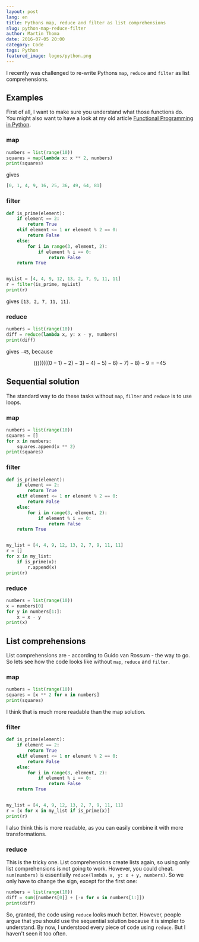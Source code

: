```yaml
---
layout: post
lang: en
title: Pythons map, reduce and filter as list comprehensions
slug: python-map-reduce-filter
author: Martin Thoma
date: 2016-07-05 20:00
category: Code
tags: Python
featured_image: logos/python.png
---
```

I recently was challenged to re-write Pythons `map`, `reduce` and `filter` as
list comprehensions.


## Examples

First of all, I want to make sure you understand what those functions do.
You might also want to have a look at my old article
[Functional Programming in Python](https://martin-thoma.com/functional-programming-in-python/).


### map

```python
numbers = list(range(10))
squares = map(lambda x: x ** 2, numbers)
print(squares)
```

gives

```python
[0, 1, 4, 9, 16, 25, 36, 49, 64, 81]
```


### filter

```python
def is_prime(element):
    if element == 2:
        return True
    elif element <= 1 or element % 2 == 0:
        return False
    else:
        for i in range(3, element, 2):
            if element % i == 0:
                return False
    return True


myList = [4, 4, 9, 12, 13, 2, 7, 9, 11, 11]
r = filter(is_prime, myList)
print(r)
```

gives `[13, 2, 7, 11, 11]`.


### reduce

```python
numbers = list(range(10))
diff = reduce(lambda x, y: x - y, numbers)
print(diff)
```

gives `-45`, because

$$((((((((0-1)-2)-3)-4)-5)-6)-7)-8)-9 = -45$$



## Sequential solution

The standard way to do these tasks without `map`, `filter` and `reduce` is to
use loops.


### map

```python
numbers = list(range(10))
squares = []
for x in numbers:
    squares.append(x ** 2)
print(squares)
```


### filter

```python
def is_prime(element):
    if element == 2:
        return True
    elif element <= 1 or element % 2 == 0:
        return False
    else:
        for i in range(3, element, 2):
            if element % i == 0:
                return False
    return True


my_list = [4, 4, 9, 12, 13, 2, 7, 9, 11, 11]
r = []
for x in my_list:
    if is_prime(x):
        r.append(x)
print(r)
```

### reduce

```python
numbers = list(range(10))
x = numbers[0]
for y in numbers[1:]:
    x = x - y
print(x)
```

## List comprehensions

List comprehensions are - according to Guido van Rossum - the way to go. So
lets see how the code looks like without `map`, `reduce` and `filter`.


### map

```python
numbers = list(range(10))
squares = [x ** 2 for x in numbers]
print(squares)
```

I think that is much more readable than the map solution.


### filter

```python
def is_prime(element):
    if element == 2:
        return True
    elif element <= 1 or element % 2 == 0:
        return False
    else:
        for i in range(3, element, 2):
            if element % i == 0:
                return False
    return True


my_list = [4, 4, 9, 12, 13, 2, 7, 9, 11, 11]
r = [x for x in my_list if is_prime(x)]
print(r)
```

I also think this is more readable, as you can easily combine it with more
transformations.


### reduce

This is the tricky one. List comprehensions create lists again, so using only
list comprehensions is not going to work. However, you could cheat.
`sum(numbers)` is essentially `reduce(lambda x, y: x + y, numbers)`. So we only
have to change the sign, except for the first one:

```python
numbers = list(range(10))
diff = sum([numbers[0]] + [-x for x in numbers[1:]])
print(diff)
```

So, granted, the code using `reduce` looks much better. However, people argue
that you should use the sequential solution because it is simpler to
understand. By now, I understood every piece of code using `reduce`. But I
haven't seen it too often.
